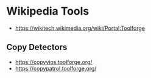 # Wikipedia Tools

* https://wikitech.wikimedia.org/wiki/Portal:Toolforge

## Copy Detectors

* https://copyvios.toolforge.org/
* https://copypatrol.toolforge.org/
